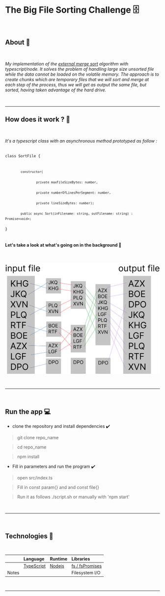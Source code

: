 # The Big File Sorting Challenge 🗄️

</br>

## About 📖

</br>

*My implementation of the [external merge sort](https://en.wikipedia.org/wiki/External_sorting) algorithm with typescript/node. It solves the problem of handling large size unsorted file while the data cannot be loaded on the volatile memory. The approach is to create chunks which are temporary files that we will sort and merge at each step of the process, thus we will get as output the same file, but sorted, having taken advantage of the hard drive.*

</br>

---

## How does it work ? 🔧

</br>

*It's a typescript class with an asynchronous method prototyped as follow :*

<code>
class SortFile {
<br/>
<code style=margin-left:5em>constructor( <br/> </code>
<code style=margin-left:10em>private maxFileSizeBytes: number,<br/></code>
<code style=margin-left:10em>private numberOfLinesPerSegment: number,<br/></code>
<code style=margin-left:10em>private lineSizeBytes: number);<br/<br/></code>
<code style=margin-left:5em>public async Sort(inFilename: string, outFilename: string) : Promise&lt;void&gt;;<br/></code>
}
</code>

</br>

#### Let's take a look at what's going on in the background 👀

</br>



![External Merge Sort](./external_merge_sort.svg)



</br>

---

</br>

## Run the app 💻

- clone the repository and install dependencies ✔️

> git clone repo_name

> cd repo_name

> npm install


- Fill in parameters and run the program ✔️

> open src/index.ts

> Fill in const param{} and and const file{}

> Run it as follows ./script.sh or manually with 'npm start'

</br>

---

</br>

## Technologies 🧰

</br>

| | Language                     | Runtime | Libraries |
| :---                         | :---                         | :---    | :---      |
| | [TypeScript](https://www.typescriptlang.org/) | [Nodejs](https://nodejs.org/en/) | [fs / fsPromises](https://nodejs.org/dist/latest-v16.x/docs/api/fs.html) |
| Notes | | | Filesystem I/O


</br>

---

</br>
